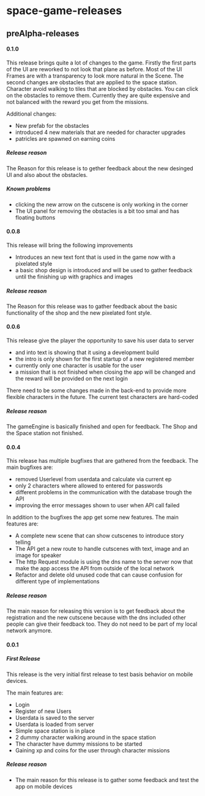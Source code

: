 # space-game-releases

## preAlpha-releases
#### 0.1.0
This release brings quite a lot of changes to the game. Firstly the first parts of the UI are reworked to not look that plane as before. Most of the UI Frames are with a transparency to look more natural in the Scene. 
The second changes are obstacles that are applied to the space station. Character avoid walking to tiles that are blocked by obstacles. You can click on the obstacles to remove them. Currently they are quite expensive and not balanced with the reward you get from the missions.

Additional changes:
* New prefab for the obstacles
* introduced 4 new materials that are needed for character upgrades
* patricles are spawned on earning coins

##### Release reason
The Reason for this release is to gether feedback about the new desinged UI and also about the obstacles.

##### Known problems
* clicking the new arrow on the cutscene is only working in the corner
* The UI panel for removing the obstacles is a bit too smal and has floating buttons


#### 0.0.8
This release will bring the following improvements

* Introduces an new text font that is used in the game now with a pixelated style
* a basic shop design is introduced and will be used to gather feedback until the finishing up with graphics and images

##### Release reason
The Reason for this release was to gather feedback about the basic functionality of the shop and the new pixelated font style.


#### 0.0.6
This release give the player the opportunity to save his user data to server

* and into text is showing that it using a development build
* the intro is only shown for the first startup of a new registered member
* currently only one character is usable for the user
* a mission that is not finished when closing the app will be changed and the reward will be provided on the next login

There need to be some changes made in the back-end to provide more flexible characters in the future. The current test characters are hard-coded

##### Release reason
The gameEngine is basically finished and open for feedback. The Shop and the Space station not finished.

#### 0.0.4
This release has multiple bugfixes that are gathered from the feedback.
The main bugfixes are:

* removed Userlevel from userdata and calculate via current ep
* only 2 characters where allowed to entered for passwords
* different problems in the communication with the database trough the API
* improving the error messages shown to user when API call failed

In addition to the bugfixes the app get some new features.
The main features are:

* A complete new scene that can show cutscenes to introduce story telling
* The API get a new route to handle cutscenes with text, image and an image for speaker
* The http Request module is using the dns name to the server now that make the app access the API from outside of the local network
* Refactor and delete old unused code that can cause confusion for different type of implementations

##### Release reason
The main reason for releasing this version is to get feedback about the registration and the new cutscene because with the dns included other people can give their feedback too. They do not need to be part of my local network anymore.

#### 0.0.1
##### First Release
This release is the very initial first release to test basis behavior on mobile devices.

The main features are:
* Login
* Register of new Users
* Userdata is saved to the server
* Userdata is loaded from server
* Simple space station is in place
* 2 dummy character walking around in the space station
* The character have dummy missions to be started
* Gaining xp and coins for the user through character missions

##### Release reason
* The main reason for this release is to gather some feedback and test the app on mobile devices
